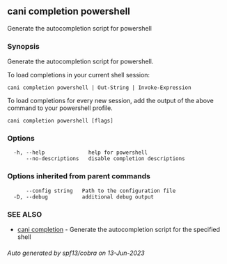 ## cani completion powershell

Generate the autocompletion script for powershell

### Synopsis

Generate the autocompletion script for powershell.

To load completions in your current shell session:

	cani completion powershell | Out-String | Invoke-Expression

To load completions for every new session, add the output of the above command
to your powershell profile.


```
cani completion powershell [flags]
```

### Options

```
  -h, --help              help for powershell
      --no-descriptions   disable completion descriptions
```

### Options inherited from parent commands

```
      --config string   Path to the configuration file
  -D, --debug           additional debug output
```

### SEE ALSO

* [cani completion](cani_completion.md)	 - Generate the autocompletion script for the specified shell

###### Auto generated by spf13/cobra on 13-Jun-2023
